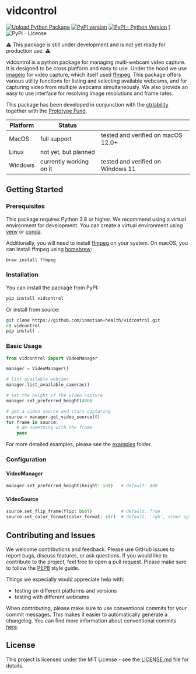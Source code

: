 # vidcontrol

[![Upload Python Package](https://github.com/inmotion-health/vidcontrol/actions/workflows/python-publish.yml/badge.svg)](https://github.com/inmotion-health/vidcontrol/actions/workflows/python-publish.yml)
[![PyPI version](https://badge.fury.io/py/vidcontrol.svg)](https://badge.fury.io/py/vidcontrol)
[![PyPI - Python Version](https://img.shields.io/pypi/pyversions/vidcontrol)](https://pypi.org/project/vidcontrol/)
[![PyPI - License](https://img.shields.io/pypi/l/vidcontrol)

⚠️ This package is still under development and is not yet ready for production use. ⚠️

vidcontrol is a python package for managing multi-webcam video capture. It is designed to be cross platform and easy to use. Under the hood we use [imageio](https://imageio.github.io/) for video capture, which itself used [ffmpeg](https://ffmpeg.org/). This package offers various utility functions for listing and selecting available webcams, and for capturing video from multiple webcams simultaneously. We also provide an easy to use interface for resolving image resolutions and frame rates.

This package has been developed in conjunction with the [ctrlability](https://github.com/inmotion-health/ctrlability) together with the [Prototype Fund](https://prototypefund.de/).

| Platform | Status                  |                                    |
| -------- | ----------------------- | ---------------------------------- |
| MacOS    | full support            | tested and verified on macOS 12.0+ |
| Linux    | not yet, but planned    |                                    |
| Windows  | currently working on it | tested and verified on Windows 11  |

## Getting Started

### Prerequisites

This package requires Python 3.8 or higher. We recommend using a virtual environment for development. You can create a virtual environment using [venv](https://docs.python.org/3/library/venv.html) or [conda](https://docs.conda.io/en/latest/).

Additionally, you will need to install [ffmpeg](https://ffmpeg.org/) on your system. On macOS, you can install ffmpeg using [homebrew](https://brew.sh/):

```bash
brew install ffmpeg
```

### Installation

You can install the package from PyPI:

```bash
pip install vidcontrol
```

Or install from source:

```bash
git clone https://github.com/inmotion-health/vidcontrol.git
cd vidcontrol
pip install .
```

### Basic Usage

```python
from vidcontrol import VideoManager

manager = VideoManager()

# list available webcams
manager.list_available_cameras()

# set the height of the video capture
manager.set_preferred_height(480)

# get a video source and start capturing
source = manager.get_video_source(0)
for frame in source:
    # do something with the frame
    pass
```

For more detailed examples, please see the [examples](examples) folder.

### Configuration

#### VideoManager

```python
manager.set_preferred_height(height: int)   # default: 480
```

#### VideoSource

```python
source.set_flip_frame(flip: bool)           # default: True
source.set_color_format(color_format: str)  # default: 'rgb', other options: 'bgr'
```

## Contributing and Issues

We welcome contributions and feedback. Please use GitHub issues to report bugs, discuss features, or ask questions. If you would like to contribute to the project, feel free to open a pull request. Please make sure to follow the [PEP8](https://www.python.org/dev/peps/pep-0008/) style guide.

Things we especially would appreciate help with:

- testing on different platforms and versions
- testing with different webcams

When contributing, please make sure to use conventional commits for your commit messages. This makes it easier to automatically generate a changelog. You can find more information about conventional commits [here](https://www.conventionalcommits.org/en/v1.0.0/).

## License

This project is licensed under the MIT License - see the [LICENSE.md](LICENSE.md) file for details.
